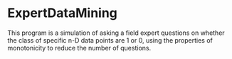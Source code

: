 # ExpertDataMining
 This program is a simulation of asking a field expert questions on whether the class of specific n-D data points are 1 or 0, using the properties of monotonicity to reduce the number of questions.
